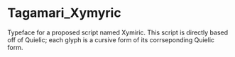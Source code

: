 # Tagamari_Xymyric
Typeface for a proposed script named Xymiric. This script is directly based off of Quielic; each glyph is a cursive form of its corrseponding Quielic form.
